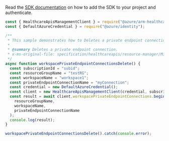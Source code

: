 Read the [SDK documentation](https://github.com/Azure/azure-sdk-for-js/blob/%40azure%2Farm-healthcareapis_2.1.1/sdk/healthcareapis/arm-healthcareapis/README.md) on how to add the SDK to your project and authenticate.

```javascript
const { HealthcareApisManagementClient } = require("@azure/arm-healthcareapis");
const { DefaultAzureCredential } = require("@azure/identity");

/**
 * This sample demonstrates how to Deletes a private endpoint connection.
 *
 * @summary Deletes a private endpoint connection.
 * x-ms-original-file: specification/healthcareapis/resource-manager/Microsoft.HealthcareApis/stable/2021-11-01/examples/privatelink/WorkspaceDeletePrivateEndpointConnection.json
 */
async function workspacePrivateEndpointConnectionsDelete() {
  const subscriptionId = "subid";
  const resourceGroupName = "testRG";
  const workspaceName = "workspace1";
  const privateEndpointConnectionName = "myConnection";
  const credential = new DefaultAzureCredential();
  const client = new HealthcareApisManagementClient(credential, subscriptionId);
  const result = await client.workspacePrivateEndpointConnections.beginDeleteAndWait(
    resourceGroupName,
    workspaceName,
    privateEndpointConnectionName
  );
  console.log(result);
}

workspacePrivateEndpointConnectionsDelete().catch(console.error);
```
